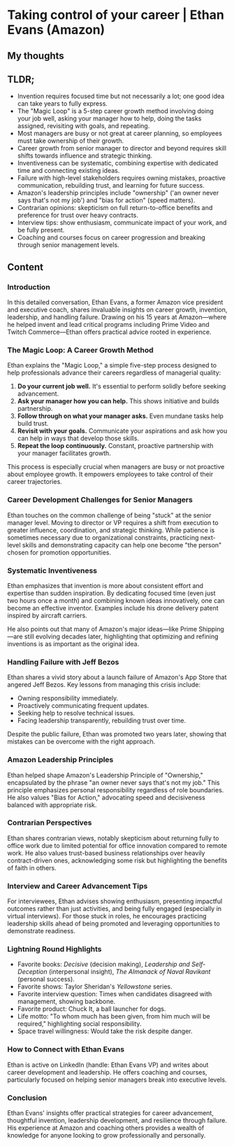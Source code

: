 # Taking control of your career | Ethan Evans (Amazon)

## My thoughts

[my-thoughts]: #

## TLDR;

- Invention requires focused time but not necessarily a lot; one good idea can take years to fully express.
- The "Magic Loop" is a 5-step career growth method involving doing your job well, asking your manager how to help, doing the tasks assigned, revisiting with goals, and repeating.
- Most managers are busy or not great at career planning, so employees must take ownership of their growth.
- Career growth from senior manager to director and beyond requires skill shifts towards influence and strategic thinking.
- Inventiveness can be systematic, combining expertise with dedicated time and connecting existing ideas.
- Failure with high-level stakeholders requires owning mistakes, proactive communication, rebuilding trust, and learning for future success.
- Amazon's leadership principles include "ownership" ('an owner never says that's not my job') and "bias for action" (speed matters).
- Contrarian opinions: skepticism on full return-to-office benefits and preference for trust over heavy contracts.
- Interview tips: show enthusiasm, communicate impact of your work, and be fully present.
- Coaching and courses focus on career progression and breaking through senior management levels.



## Content

### Introduction
In this detailed conversation, Ethan Evans, a former Amazon vice president and executive coach, shares invaluable insights on career growth, invention, leadership, and handling failure. Drawing on his 15 years at Amazon—where he helped invent and lead critical programs including Prime Video and Twitch Commerce—Ethan offers practical advice rooted in experience.

### The Magic Loop: A Career Growth Method
Ethan explains the "Magic Loop," a simple five-step process designed to help professionals advance their careers regardless of managerial quality:

1. **Do your current job well.** It's essential to perform solidly before seeking advancement.
2. **Ask your manager how you can help.** This shows initiative and builds partnership.
3. **Follow through on what your manager asks.** Even mundane tasks help build trust.
4. **Revisit with your goals.** Communicate your aspirations and ask how you can help in ways that develop those skills.
5. **Repeat the loop continuously.** Constant, proactive partnership with your manager facilitates growth.

This process is especially crucial when managers are busy or not proactive about employee growth. It empowers employees to take control of their career trajectories.

### Career Development Challenges for Senior Managers
Ethan touches on the common challenge of being "stuck" at the senior manager level. Moving to director or VP requires a shift from execution to greater influence, coordination, and strategic thinking. While patience is sometimes necessary due to organizational constraints, practicing next-level skills and demonstrating capacity can help one become "the person" chosen for promotion opportunities.

### Systematic Inventiveness
Ethan emphasizes that invention is more about consistent effort and expertise than sudden inspiration. By dedicating focused time (even just two hours once a month) and combining known ideas innovatively, one can become an effective inventor. Examples include his drone delivery patent inspired by aircraft carriers.

He also points out that many of Amazon's major ideas—like Prime Shipping—are still evolving decades later, highlighting that optimizing and refining inventions is as important as the original idea.

### Handling Failure with Jeff Bezos
Ethan shares a vivid story about a launch failure of Amazon's App Store that angered Jeff Bezos. Key lessons from managing this crisis include:

- Owning responsibility immediately.
- Proactively communicating frequent updates.
- Seeking help to resolve technical issues.
- Facing leadership transparently, rebuilding trust over time.

Despite the public failure, Ethan was promoted two years later, showing that mistakes can be overcome with the right approach.

### Amazon Leadership Principles
Ethan helped shape Amazon's Leadership Principle of "Ownership," encapsulated by the phrase "an owner never says that's not my job." This principle emphasizes personal responsibility regardless of role boundaries. He also values "Bias for Action," advocating speed and decisiveness balanced with appropriate risk.

### Contrarian Perspectives
Ethan shares contrarian views, notably skepticism about returning fully to office work due to limited potential for office innovation compared to remote work. He also values trust-based business relationships over heavily contract-driven ones, acknowledging some risk but highlighting the benefits of faith in others.

### Interview and Career Advancement Tips
For interviewees, Ethan advises showing enthusiasm, presenting impactful outcomes rather than just activities, and being fully engaged (especially in virtual interviews). For those stuck in roles, he encourages practicing leadership skills ahead of being promoted and leveraging opportunities to demonstrate readiness.

### Lightning Round Highlights
- Favorite books: *Decisive* (decision making), *Leadership and Self-Deception* (interpersonal insight), *The Almanack of Naval Ravikant* (personal success).
- Favorite shows: Taylor Sheridan's *Yellowstone* series.
- Favorite interview question: Times when candidates disagreed with management, showing backbone.
- Favorite product: Chuck It, a ball launcher for dogs.
- Life motto: "To whom much has been given, from him much will be required," highlighting social responsibility.
- Space travel willingness: Would take the risk despite danger.

### How to Connect with Ethan Evans
Ethan is active on LinkedIn (handle: Ethan Evans VP) and writes about career development and leadership. He offers coaching and courses, particularly focused on helping senior managers break into executive levels.

### Conclusion
Ethan Evans' insights offer practical strategies for career advancement, thoughtful invention, leadership development, and resilience through failure. His experience at Amazon and coaching others provides a wealth of knowledge for anyone looking to grow professionally and personally.
